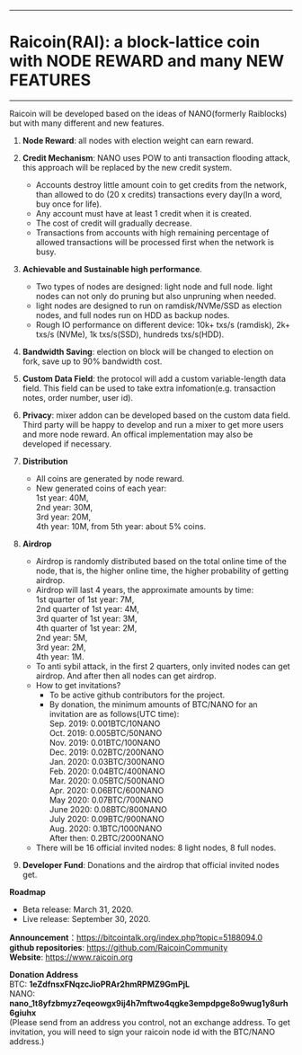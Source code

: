 <hr />
<h1>Raicoin(RAI): a block-lattice coin with NODE REWARD and many NEW FEATURES</h1>
<hr />

Raicoin will be developed based on the ideas of NANO(formerly Raiblocks) but with many different and new features.


1. **Node Reward**: all nodes with election weight can earn reward.
2. **Credit Mechanism**: NANO uses POW to anti transaction flooding attack, this approach will be replaced by the new credit system.
   * Accounts destroy little amount coin to get credits from the network, than allowed to do (20 x credits) transactions every day(In a word, buy once for life).
   * Any account must have at least 1 credit when it is created.
   * The cost of credit will gradually decrease.
   * Transactions from accounts with high remaining percentage of allowed transactions will be processed first when the network is busy.
   
3. **Achievable and Sustainable high performance**.
    * Two types of nodes are designed: light node and full node. light nodes can not only do pruning but also unpruning when needed.
    * light nodes are designed to run on ramdisk/NVMe/SSD as election nodes, and full nodes run on HDD as backup nodes.
    * Rough IO performance on different device: 10k+ txs/s (ramdisk), 2k+ txs/s (NVMe), 1k txs/s(SSD), hundreds txs/s(HDD).
    
4. **Bandwidth Saving**: election on block will be changed to election on fork, save up to 90% bandwidth cost.

5. **Custom Data Field**: the protocol will add a custom variable-length data field. This field can be used to take extra infomation(e.g. transaction notes, order number, user id).

6. **Privacy**: mixer addon can be developed based on the custom data field. Third party will be happy to develop and run a mixer to get more users and more node reward. An offical implementation may also be developed if necessary.

7. **Distribution**
    * All coins are generated by node reward.
    * New generated coins of each year:  
        1st year: 40M,  
        2nd year: 30M,  
        3rd year: 20M,  
        4th year: 10M,
        from 5th year: about 5% coins.
                
8.  **Airdrop**
    * Airdrop is randomly distributed based on the total online time of the node, that is, the higher online time, the higher probability of getting airdrop.
    * Airdrop will last 4 years, the approximate amounts by time:  
        1st quarter of 1st year: 7M,  
        2nd quarter of 1st year: 4M,  
        3rd quarter of 1st year: 3M,  
        4th quarter of 1st year: 2M,  
        2nd year: 5M,  
        3rd year: 2M,  
        4th year: 1M.
    * To anti sybil attack, in the first 2 quarters, only invited nodes can get airdrop. And after then all nodes can get airdrop.
    * How to get invitations?
        * To be active github contributors for the project.
        * By donation, the minimum amounts of BTC/NANO for an invitation are as follows(UTC time):  
            Sep. 2019: 0.001BTC/10NANO  
            Oct. 2019: 0.005BTC/50NANO  
            Nov. 2019: 0.01BTC/100NANO  
            Dec. 2019: 0.02BTC/200NANO  
            Jan. 2020: 0.03BTC/300NANO  
            Feb. 2020: 0.04BTC/400NANO  
            Mar. 2020: 0.05BTC/500NANO  
            Apr. 2020: 0.06BTC/600NANO  
            May  2020: 0.07BTC/700NANO  
            June 2020: 0.08BTC/800NANO  
            July 2020: 0.09BTC/900NANO  
            Aug. 2020: 0.1BTC/1000NANO  
            After then: 0.2BTC/2000NANO  
     * There will be 16 official invited nodes: 8 light nodes, 8 full nodes. 
     
9. **Developer Fund**: Donations and the airdrop that official invited nodes get.    
     
**Roadmap**
  * Beta release: March 31, 2020.
  * Live release: September 30, 2020.
    
**Announcement**：https://bitcointalk.org/index.php?topic=5188094.0  
**github repositories**: https://github.com/RaicoinCommunity  
**Website**: https://www.raicoin.org

**Donation Address**  
BTC: **1eZdfnsxFNqzcJioPRAr2hmRPMZ9GmPjL**  
NANO: **nano_1t8yfzbmyz7eqeowgx9ij4h7mftwo4qgke3empdpge8o9wug1y8urh6giuhx**  
(Please send from an address you control, not an exchange address. To get invitation, you will need to sign your raicoin node id with the BTC/NANO address.)
